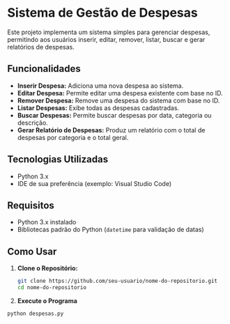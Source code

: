 # Sistema de Gestão de Despesas

Este projeto implementa um sistema simples para gerenciar despesas, permitindo aos usuários inserir, editar, remover, listar, buscar e gerar relatórios de despesas.

## Funcionalidades

- **Inserir Despesa:** Adiciona uma nova despesa ao sistema.
- **Editar Despesa:** Permite editar uma despesa existente com base no ID.
- **Remover Despesa:** Remove uma despesa do sistema com base no ID.
- **Listar Despesas:** Exibe todas as despesas cadastradas.
- **Buscar Despesas:** Permite buscar despesas por data, categoria ou descrição.
- **Gerar Relatório de Despesas:** Produz um relatório com o total de despesas por categoria e o total geral.

## Tecnologias Utilizadas

- Python 3.x
- IDE de sua preferência (exemplo: Visual Studio Code)

## Requisitos

- Python 3.x instalado
- Bibliotecas padrão do Python (`datetime` para validação de datas)

## Como Usar

1. **Clone o Repositório:**
   ```bash
   git clone https://github.com/seu-usuario/nome-do-repositorio.git
   cd nome-do-repositorio

2. **Execute o Programa**
```sh
python despesas.py
```


